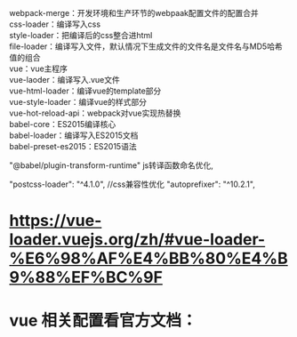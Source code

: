 <!--
 * @Author: your name
 * @Date: 2021-01-11 10:12:31
 * @LastEditTime: 2021-01-11 15:20:07
 * @LastEditors: Please set LastEditors
 * @Description: In User Settings Edit
 * @FilePath: \learn\WebpackDome\webpack-vue\笔记.md
-->
webpack-merge：开发环境和生产环节的webpaak配置文件的配置合并<br/>
css-loader：编译写入css<br/>
style-loader：把编译后的css整合进html<br/>
file-loader：编译写入文件，默认情况下生成文件的文件名是文件名与MD5哈希值的组合<br/>
vue：vue主程序<br/>
vue-laoder：编译写入.vue文件<br/>
vue-html-loader：编译vue的template部分<br/>
vue-style-loader：编译vue的样式部分<br/>
vue-hot-reload-api：webpack对vue实现热替换<br/>
babel-core：ES2015编译核心<br/>
babel-loader：编译写入ES2015文档<br/>
babel-preset-es2015：ES2015语法<br/>

"@babel/plugin-transform-runtime"  js转译函数命名优化,


 "postcss-loader": "^4.1.0", //css兼容性优化
"autoprefixer": "^10.2.1",


# https://vue-loader.vuejs.org/zh/#vue-loader-%E6%98%AF%E4%BB%80%E4%B9%88%EF%BC%9F

# vue 相关配置看官方文档：